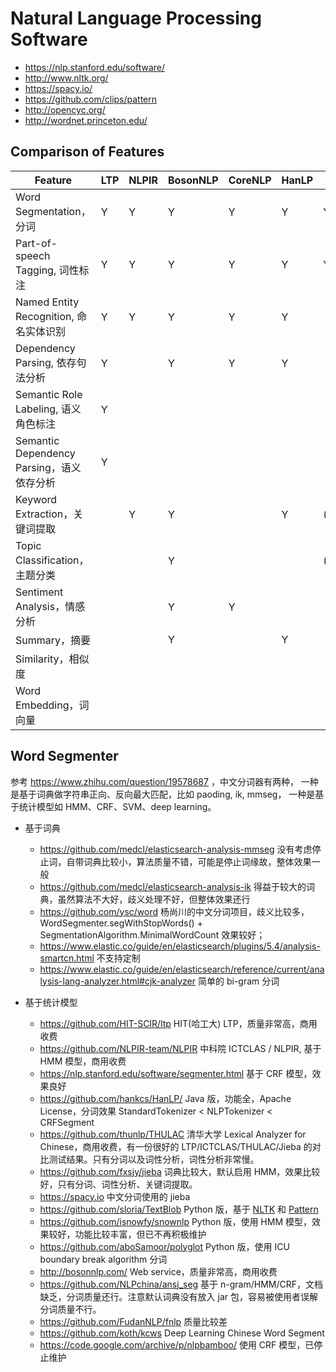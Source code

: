 # Natural Language Processing Software

* https://nlp.stanford.edu/software/
* http://www.nltk.org/
* https://spacy.io/
* https://github.com/clips/pattern
* http://opencyc.org/
* http://wordnet.princeton.edu/

## Comparison of Features

| Feature                                   | LTP | NLPIR | BosonNLP | CoreNLP | HanLP | THULAC   | Jieba | SnowNLP | spaCy | NLTK | TextBlob | Polyglot | Pattern |
|-------------------------------------------|-----|-------|----------|---------|-------|----------|-------|---------|-------|------|----------|----------|---------|
| Word Segmentation，分词                   | Y   | Y     | Y        | Y       | Y     | Y        | Y     | Y       | Y     | Y    | Y        | Y        | Y       |
| Part-of-speech Tagging, 词性标注          | Y   | Y     | Y        | Y       | Y     | Y        | Y     | Y       | Y     | Y    | Y        | Y        | Y       |
| Named Entity Recognition, 命名实体识别    | Y   | Y     | Y        | Y       | Y     |          |       |         | Y     | Y    | Y        | Y        |         |
| Dependency Parsing, 依存句法分析          | Y   |       | Y        | Y       | Y     |          |       |         | Y     | Y    | Y        |          | Y       |
| Semantic Role Labeling, 语义角色标注      | Y   |       |          |         |       |          |       |         |       |      |          |          | Y       |
| Semantic Dependency Parsing，语义依存分析 | Y   |       |          |         |       |          |       |         |       |      |          |          |         |
| Keyword Extraction，关键词提取            |     | Y     | Y        |         | Y     | (THUTAG) | Y     | Y       |       |      |          |          |         |
| Topic Classification，主题分类            |     |       | Y        |         |       | (THUCTC) |       |         |       | Y    |          |          |         |
| Sentiment Analysis，情感分析              |     |       | Y        | Y       |       |          |       | Y       |       | Y    | Y        | Y        | Y       |
| Summary，摘要                             |     |       | Y        |         | Y     |          |       | Y       |       |      |          |          |         |
| Similarity，相似度                        |     |       |          |         |       |          |       | Y       |       |      |          |          |         |
| Word Embedding，词向量                    |     |       |          |         |       |          |       |         |       |      |          | Y        | Y       |


## Word Segmenter

参考 https://www.zhihu.com/question/19578687 ，中文分词器有两种，
一种是基于词典做字符串正向、反向最大匹配，比如 paoding, ik, mmseg，
一种是基于统计模型如 HMM、CRF、SVM、deep learning。

* 基于词典
    * https://github.com/medcl/elasticsearch-analysis-mmseg 没有考虑停止词，自带词典比较小，算法质量不错，可能是停止词缘故，整体效果一般
    * https://github.com/medcl/elasticsearch-analysis-ik  得益于较大的词典，虽然算法不大好，歧义处理不好，但整体效果还行
    * https://github.com/ysc/word 杨尚川的中文分词项目，歧义比较多，WordSegmenter.segWithStopWords() + SegmentationAlgorithm.MinimalWordCount 效果较好；
    * https://www.elastic.co/guide/en/elasticsearch/plugins/5.4/analysis-smartcn.html 不支持定制
    * https://www.elastic.co/guide/en/elasticsearch/reference/current/analysis-lang-analyzer.html#cjk-analyzer  简单的 bi-gram 分词

* 基于统计模型
    * https://github.com/HIT-SCIR/ltp HIT(哈工大) LTP，质量非常高，商用收费
    * https://github.com/NLPIR-team/NLPIR  中科院 ICTCLAS / NLPIR, 基于 HMM 模型，商用收费
    * https://nlp.stanford.edu/software/segmenter.html 基于 CRF 模型，效果良好
    * https://github.com/hankcs/HanLP/ Java 版，功能全，Apache License，分词效果 StandardTokenizer < NLPTokenizer <  CRFSegment
    * https://github.com/thunlp/THULAC 清华大学 Lexical Analyzer for Chinese，商用收费，有一份很好的 LTP/ICTCLAS/THULAC/Jieba 的对比测试结果。只有分词以及词性分析，词性分析非常慢。
    * https://github.com/fxsjy/jieba 词典比较大，默认启用 HMM，效果比较好，只有分词、词性分析、关键词提取。
    * https://spacy.io 中文分词使用的 jieba
    * https://github.com/sloria/TextBlob Python 版，基于 [NLTK](http://www.nltk.org/) 和 [Pattern](https://github.com/clips/pattern)
    * https://github.com/isnowfy/snownlp Python 版，使用 HMM 模型，效果较好，功能比较丰富，但已不再积极维护
    * https://github.com/aboSamoor/polyglot Python 版，使用 ICU boundary break algorithm 分词
    * http://bosonnlp.com/ Web service，质量非常高，商用收费
    * https://github.com/NLPchina/ansj_seg 基于 n-gram/HMM/CRF，文档缺乏，分词质量还行。注意默认词典没有放入 jar 包，容易被使用者误解分词质量不行。
    * https://github.com/FudanNLP/fnlp 质量比较差
    * https://github.com/koth/kcws Deep Learning Chinese Word Segment
    * https://code.google.com/archive/p/nlpbamboo/ 使用 CRF 模型，已停止维护

